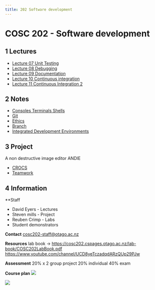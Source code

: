 ```yaml
---
title: 202 Software development
---
```

# COSC 202 - Software development
## 1 Lectures
- [Lecture 07 Unit Testing](content/notes/lecture-07-unit-testing.md)
- [Lecture 08 Debugging](content/notes/lecture-08-debugging.md)
- [Lecture 09 Documentation](content/notes/lecture-09-documentation.md)
- [Lecture 10 Continuous integration](content/notes/lecture-10-continuous-integration.md)
- [Lecture 11 Continuous Integration 2](content/notes/lecture-11-continuous-integration-2.md)

## 2 Notes
- [Consoles Terminals Shells](content/notes/consoles-terminals-shells.md)
- [Git](content/notes/git.md)
- [Ethics](content/notes/ethics.md)
- [Branch](content/notes/branch.md)
- [Integrated Development Environments](content/notes/integrated-development-environments.md)

## 3 Project
A non destructive image editor ANDIE
- [CROCS](content/notes/crocs.md)
- [Teamwork](content/notes/teamwork.md)

## 4 Information 
**Staff
- David Eyers - Lectures
- Steven mills - Project
- Reuben Crimp - Labs
- Student demonstrators

**Contact**
cosc202-staff@otago.ac.nz

**Resources**
lab book -> https://cosc202.cspages.otago.ac.nz/lab-book/COSC202LabBook.pdf
https://www.youtube.com/channel/UCD8yeTczadqdARzQUp29PJw

**Assessment**
20% x 2 group project
20% individual
40% exam

**Course plan**
![](https://i.imgur.com/cbxjS0E.png)

![](https://i.imgur.com/KwbGL6j.png)


